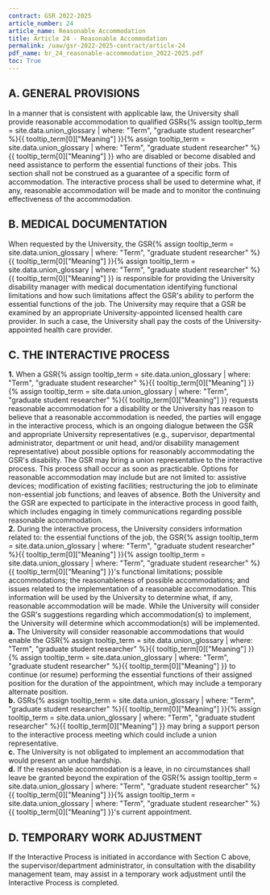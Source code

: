 ```yaml
---
contract: GSR 2022-2025
article_number: 24
article_name: Reasonable Accommodation
title: Article 24 - Reasonable Accommodation
permalink: /uaw/gsr-2022-2025-contract/article-24
pdf_name: br_24_reasonable-accommodation_2022-2025.pdf
toc: True
---
```



## A. GENERAL PROVISIONS

In a manner that is consistent with applicable law, the University shall provide reasonable accommodation to qualified <span class="tooltip"><span class="tooltip">GSRs<span class="tooltip-text">{% assign tooltip_term = site.data.union_glossary | where: "Term", "graduate student researcher" %}{{ tooltip_term[0]["Meaning"] }}</span></span><span class="tooltip-text">{% assign tooltip_term = site.data.union_glossary | where: "Term", "graduate student researcher" %}{{ tooltip_term[0]["Meaning"] }}</span></span> who are disabled or become disabled and need assistance to perform the essential functions of their jobs. This section shall not be construed as a guarantee of a specific form of accommodation. The interactive process shall be used to determine what, if any, reasonable accommodation will be made and to monitor the continuing effectiveness of the accommodation.

## B. MEDICAL DOCUMENTATION

When requested by the University, the <span class="tooltip"><span class="tooltip">GSR<span class="tooltip-text">{% assign tooltip_term = site.data.union_glossary | where: "Term", "graduate student researcher" %}{{ tooltip_term[0]["Meaning"] }}</span></span><span class="tooltip-text">{% assign tooltip_term = site.data.union_glossary | where: "Term", "graduate student researcher" %}{{ tooltip_term[0]["Meaning"] }}</span></span> is responsible for providing the University disability manager with medical documentation identifying functional limitations and how such limitations affect the GSR's ability to perform the essential functions of the job. The University may require that a GSR be examined by an appropriate University-appointed licensed health care provider. In such a case, the University shall pay the costs of the University-appointed health care provider.

## C. THE INTERACTIVE PROCESS

<div class="lvl2"><b>1.</b> When a <span class="tooltip"><span class="tooltip">GSR<span class="tooltip-text">{% assign tooltip_term = site.data.union_glossary | where: "Term", "graduate student researcher" %}{{ tooltip_term[0]["Meaning"] }}</span></span><span class="tooltip-text">{% assign tooltip_term = site.data.union_glossary | where: "Term", "graduate student researcher" %}{{ tooltip_term[0]["Meaning"] }}</span></span> requests reasonable accommodation for a disability or the University has reason to believe that a reasonable accommodation is needed, the parties will engage in the interactive process, which is an ongoing dialogue between the GSR and appropriate University representatives (e.g., supervisor, departmental administrator, department or unit head, and/or disability management representative) about possible options for reasonably accommodating the GSR's disability. The GSR may bring a union representative to the interactive process. This process shall occur as soon as practicable. Options for reasonable accommodation may include but are not limited to: assistive devices; modification of existing facilities; restructuring the job to eliminate non-essential job functions; and leaves of absence. Both the University and the GSR are expected to participate in the interactive process in good faith, which includes engaging in timely communications regarding possible reasonable accommodation.</div>
<div class="lvl2"><b>2.</b> During the interactive process, the University considers information related to: the essential functions of the job, the <span class="tooltip"><span class="tooltip">GSR<span class="tooltip-text">{% assign tooltip_term = site.data.union_glossary | where: "Term", "graduate student researcher" %}{{ tooltip_term[0]["Meaning"] }}</span></span><span class="tooltip-text">{% assign tooltip_term = site.data.union_glossary | where: "Term", "graduate student researcher" %}{{ tooltip_term[0]["Meaning"] }}</span></span>'s functional limitations; possible accommodations; the reasonableness of possible accommodations; and issues related to the implementation of a reasonable accommodation. This information will be used by the University to determine what, if any, reasonable accommodation will be made. While the University will consider the GSR's suggestions regarding which accommodation(s) to implement, the University will determine which accommodation(s) will be implemented.</div>
<div class="lvl3"><b>a.</b> The University will consider reasonable accommodations that would enable the <span class="tooltip"><span class="tooltip">GSR<span class="tooltip-text">{% assign tooltip_term = site.data.union_glossary | where: "Term", "graduate student researcher" %}{{ tooltip_term[0]["Meaning"] }}</span></span><span class="tooltip-text">{% assign tooltip_term = site.data.union_glossary | where: "Term", "graduate student researcher" %}{{ tooltip_term[0]["Meaning"] }}</span></span> to continue (or resume) performing the essential functions of their assigned position for the duration of the appointment, which may include a temporary alternate position.</div>
<div class="lvl3"><b>b.</b> <span class="tooltip"><span class="tooltip">GSRs<span class="tooltip-text">{% assign tooltip_term = site.data.union_glossary | where: "Term", "graduate student researcher" %}{{ tooltip_term[0]["Meaning"] }}</span></span><span class="tooltip-text">{% assign tooltip_term = site.data.union_glossary | where: "Term", "graduate student researcher" %}{{ tooltip_term[0]["Meaning"] }}</span></span> may bring a support person to the interactive process meeting which could include a union representative.</div>
<div class="lvl3"><b>c.</b> The University is not obligated to implement an accommodation that would present an undue hardship.</div>
<div class="lvl3"><b>d.</b> If the reasonable accommodation is a leave, in no circumstances shall leave be granted beyond the expiration of the <span class="tooltip"><span class="tooltip">GSR<span class="tooltip-text">{% assign tooltip_term = site.data.union_glossary | where: "Term", "graduate student researcher" %}{{ tooltip_term[0]["Meaning"] }}</span></span><span class="tooltip-text">{% assign tooltip_term = site.data.union_glossary | where: "Term", "graduate student researcher" %}{{ tooltip_term[0]["Meaning"] }}</span></span>'s current appointment.</div>

## D. TEMPORARY WORK ADJUSTMENT

If the Interactive Process is initiated in accordance with Section C above, the supervisor/department administrator, in consultation with the disability management team, may assist in a temporary work adjustment until the Interactive Process is completed.

